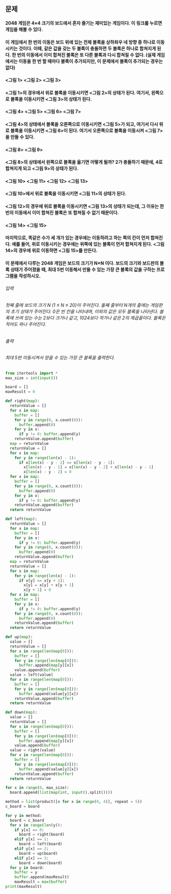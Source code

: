 ## 문제
#### 2048 게임은 4×4 크기의 보드에서 혼자 즐기는 재미있는 게임이다. 이 링크를 누르면 게임을 해볼 수 있다.

#### 이 게임에서 한 번의 이동은 보드 위에 있는 전체 블록을 상하좌우 네 방향 중 하나로 이동시키는 것이다. 이때, 같은 값을 갖는 두 블록이 충돌하면 두 블록은 하나로 합쳐지게 된다. 한 번의 이동에서 이미 합쳐진 블록은 또 다른 블록과 다시 합쳐질 수 없다. (실제 게임에서는 이동을 한 번 할 때마다 블록이 추가되지만, 이 문제에서 블록이 추가되는 경우는 없다)

		
#### <그림 1>	<그림 2>	<그림 3>
#### <그림 1>의 경우에서 위로 블록을 이동시키면 <그림 2>의 상태가 된다. 여기서, 왼쪽으로 블록을 이동시키면 <그림 3>의 상태가 된다.

			
#### <그림 4>	<그림 5>	<그림 6>	<그림 7>
#### <그림 4>의 상태에서 블록을 오른쪽으로 이동시키면 <그림 5>가 되고, 여기서 다시 위로 블록을 이동시키면 <그림 6>이 된다. 여기서 오른쪽으로 블록을 이동시켜 <그림 7>을 만들 수 있다.

	
#### <그림 8>	<그림 9>
#### <그림 8>의 상태에서 왼쪽으로 블록을 옮기면 어떻게 될까? 2가 충돌하기 때문에, 4로 합쳐지게 되고 <그림 9>의 상태가 된다.

			
#### <그림 10>	<그림 11>	<그림 12>	<그림 13>
#### <그림 10>에서 위로 블록을 이동시키면 <그림 11>의 상태가 된다. 

#### <그림 12>의 경우에 위로 블록을 이동시키면 <그림 13>의 상태가 되는데, 그 이유는 한 번의 이동에서 이미 합쳐진 블록은 또 합쳐질 수 없기 때문이다.

	
#### <그림 14>	<그림 15>
#### 마지막으로, 똑같은 수가 세 개가 있는 경우에는 이동하려고 하는 쪽의 칸이 먼저 합쳐진다. 예를 들어, 위로 이동시키는 경우에는 위쪽에 있는 블록이 먼저 합쳐지게 된다. <그림 14>의 경우에 위로 이동하면 <그림 15>를 만든다.

#### 이 문제에서 다루는 2048 게임은 보드의 크기가 N×N 이다. 보드의 크기와 보드판의 블록 상태가 주어졌을 때, 최대 5번 이동해서 만들 수 있는 가장 큰 블록의 값을 구하는 프로그램을 작성하시오.

###### 입력
###### 첫째 줄에 보드의 크기 N (1 ≤ N ≤ 20)이 주어진다. 둘째 줄부터 N개의 줄에는 게임판의 초기 상태가 주어진다. 0은 빈 칸을 나타내며, 이외의 값은 모두 블록을 나타낸다. 블록에 쓰여 있는 수는 2보다 크거나 같고, 1024보다 작거나 같은 2의 제곱꼴이다. 블록은 적어도 하나 주어진다.

###### 출력
###### 최대 5번 이동시켜서 얻을 수 있는 가장 큰 블록을 출력한다.

```python
from itertools import *
max_size = int(input())

board = []
maxResult = 0

def right(map):
  returnValue = []
  for x in map:
    buffer = []
    for y in range(0, x.count(0)):
      buffer.append(0)
    for y in x:
      if y != 0: buffer.append(y)
    returnValue.append(buffer)
  map = returnValue
  returnValue = []
  for x in map:
    for y in range(len(x) - 1):
      if x[len(x) - y - 2] == x[len(x) - y - 1]:
        x[len(x) - y - 1] = x[len(x) - y - 2] + x[len(x) - y - 1]
        x[len(x) - y - 2] = 0
  for x in map:
    buffer = []
    for y in range(0, x.count(0)):
      buffer.append(0)
    for y in x:
      if y != 0: buffer.append(y)
    returnValue.append(buffer)
  return returnValue

def left(map):
  returnValue = []
  for x in map:
    buffer = []
    for y in x:
      if y != 0: buffer.append(y)
    for y in range(0, x.count(0)):
      buffer.append(0)
    returnValue.append(buffer)
  map = returnValue
  returnValue = []
  for x in map:
    for y in range(len(x) - 1):
      if x[y] == x[y + 1]:
        x[y] = x[y] + x[y + 1]
        x[y + 1] = 0
  for x in map:
    buffer = []
    for y in x:
      if y != 0: buffer.append(y)
    for y in range(0, x.count(0)):
      buffer.append(0)
    returnValue.append(buffer)
  return returnValue

def up(map):
  value = []
  returnValue = []
  for x in range(len(map[0])):
    buffer = []
    for y in range(len(map[0])):
      buffer.append(map[y][x])
    value.append(buffer)
  value = left(value)
  for x in range(len(map[0])):
    buffer = []
    for y in range(len(map[0])):
      buffer.append(value[y][x])
    returnValue.append(buffer)
  return returnValue

def down(map):
  value = []
  returnValue = []
  for x in range(len(map[0])):
    buffer = []
    for y in range(len(map[0])):
      buffer.append(map[y][x])
    value.append(buffer)
  value = right(value)
  for x in range(len(map[0])):
    buffer = []
    for y in range(len(map[0])):
      buffer.append(value[y][x])
    returnValue.append(buffer)
  return returnValue

for x in range(0, max_size):
  board.append(list(map(int, input().split())))

method = list(product([x for x in range(0, 4)], repeat = 5))
c_board = board

for y in method:
  board = c_board
  for x in range(len(y)):
    if y[x] == 0:
      board = right(board)
    elif y[x] == 1:
      board = left(board)
    elif y[x] == 2:
      board = up(board)
    elif y[x] == 3:
      board = down(board)
  for y in board:
    buffer = y
    buffer.append(maxResult)
    maxResult = max(buffer)
print(maxResult)
```
